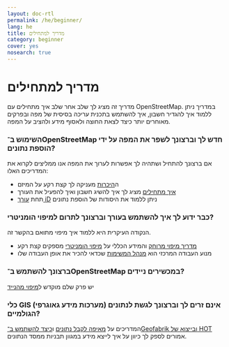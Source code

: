 ```yaml
---
layout: doc-rtl
permalink: /he/beginner/
lang: he
title: מדריך למתחילים
category: beginner
cover: yes
nosearch: true
---
```


מדריך למתחילים
================


מדריך זה מציג לך שלב אחר שלב איך מתחילים עם OpenStreetMap. במדריך ניתן ללמוד
איך להגדיר חשבון, איך להשתמש בתכנית עריכה בסיסית של מפה ובפרקים מאוחרים יותר כיצד לצאת החוצה
ולאסוף מידע ולהציב על המפה. 

### השימוש ב־OpenStreetMap חדש לך וברצונך לשפר את המפה על ידי הוספת נתונים?

אם ברצונך להתחיל ושתהיה לך אפשרות לערוך את המפה אנו ממליצים לקרוא את המדריכים האלו:
- ה[היכרות](/he/beginner/introduction/) מעניקה לך קצת רקע על המיזם
- [איך מתחילים](/he/beginner/start-osm/) מציג לך איך להשיג חשבון ואיך להפעיל את העורך
- תחת [עורך iD](/he/beginner/id-editor/) ניתן ללמוד את היסודות של הוספת נתונים


### כבר ידוע לך איך להשתמש בעורך וברצונך לתרום למיפוי הומניטרי?

הנקודה העיקרית היא ללמוד איך מיפוי מתואם בהקשר זה.
- [מדריך מיפוי מרוחק](/he/coordination/HOT-Remote-Response-Guide/) והמידע הכללי על [מיפוי הומניטרי](/he/coordination/humanitarian/) מספקים קצת רקע
- מנוע העבודה המרכזי הוא [מנהל המשימות](/he/coordination/tasking-manager3/) שכדאי להכיר את אופן העבודה שלו

### ברצונך להשתמש ב־OpenStreetMap במכשירים ניידים?

יש פרק שלם מוקדש ל[מיפוי מהנייד](/he/mobile-mapping/)


### כלי GIS (מערכות מידע גאוגרפי) אינם זרים לך וברצונך לגשת לנתונים הגולמיים?

המדריכים על [מאיפה לקבל נתונים](/he/osm-data/getting-data/) ו[כיצד להשתמש ב־Geofabrik ובייצוא של HOT](/he/osm-data/geofabrik-and-hot-export/) אמורים לספק לך כיוון על איך לייצא מידע במגוון תבניות ממסד הנתונים.
